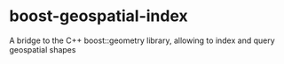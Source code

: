 # boost-geospatial-index
A bridge to the C++ boost::geometry library, allowing to index and query geospatial shapes

